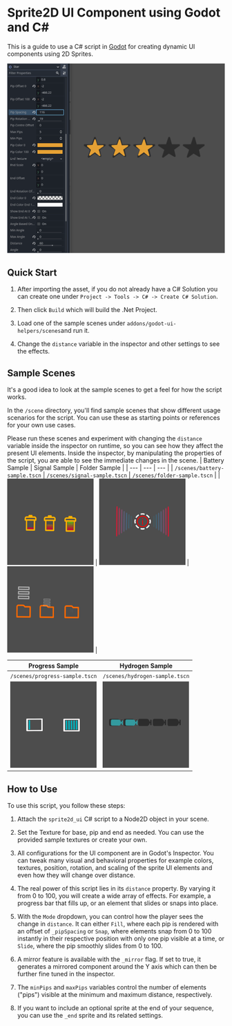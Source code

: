 # Sprite2D UI Component using Godot and C#

This is a guide to use a C# script in [Godot](https://godotengine.org/) for creating dynamic UI components using 2D Sprites. 

![screenshot](https://raw.githubusercontent.com/kobuskleynhans/godot-ui-helpers/godot-4.1/addons/godot-ui-helpers/shots/star-sample.png)

## Quick Start

1.  After importing the asset, if you do not already have a C# Solution you can create one under `Project -> Tools -> C# -> Create C# Solution`.

2. Then click `Build` which will build the .Net Project.

3. Load one of the sample scenes under `addons/godot-ui-helpers/scenes`and run it.

4. Change the `distance` variable in the inspector and other settings to see the effects.

## Sample Scenes

It's a good idea to look at the sample scenes to get a feel for how the script works.

In the `/scene` directory, you'll find sample scenes that show different usage scenarios for the script. You can use these as starting points or references for your own use cases.

Please run these scenes and experiment with changing the `distance` variable inside the inspector on runtime, so you can see how they affect the present UI elements. Inside the inspector, by manipulating the properties of the script, you are able to see the immediate changes in the scene.
| Battery Sample  | Signal Sample | Folder Sample |
| --- | --- | --- |
| `/scenes/battery-sample.tscn` | `/scenes/signal-sample.tscn` | `/scenes/folder-sample.tscn` |
| <img src="https://raw.githubusercontent.com/kobuskleynhans/godot-ui-helpers/godot-4.1/addons/godot-ui-helpers/shots/battery-sample.png"  width="200" height="200"> | <img src="https://raw.githubusercontent.com/kobuskleynhans/godot-ui-helpers/godot-4.1/addons/godot-ui-helpers/shots/signal-sample.png"  width="200" height="200"> | <img src="https://raw.githubusercontent.com/kobuskleynhans/godot-ui-helpers/godot-4.1/addons/godot-ui-helpers/shots/folder-sample.png"  width="200" height="200"> |

| Progress Sample | Hydrogen Sample | 
| --- | --- |
| `/scenes/progress-sample.tscn` | `/scenes/hydrogen-sample.tscn` |
| <img src="https://raw.githubusercontent.com/kobuskleynhans/godot-ui-helpers/godot-4.1/addons/godot-ui-helpers/shots/progress-sample.png"  width="200" height="200"> | <img src="https://raw.githubusercontent.com/kobuskleynhans/godot-ui-helpers/godot-4.1/addons/godot-ui-helpers/shots/hydrogen-sample.png"  width="200" height="200"> 

## How to Use

To use this script, you follow these steps:

1. Attach the `sprite2d_ui` C# script to a Node2D object in your scene.

2. Set the Texture for base, pip and end as needed. You can use the provided sample textures or create your own.

3. All configurations for the UI component are in Godot's Inspector. You can tweak many visual and behavioral properties for example colors, textures, position, rotation, and scaling of the sprite UI elements and even how they will change over distance. 

4. The real power of this script lies in its `distance` property. By varying it from 0 to 100, you will create a wide array of effects. For example, a progress bar that fills up, or an element that slides or snaps into place.

5. With the `Mode` dropdown, you can control how the player sees the change in `distance`. It can either `Fill`,  where each pip is rendered with an offset of `_pipSpacing` or `Snap`, where elements snap from 0 to 100 instantly in their respective position with only one pip visible at a time, or `Slide`, where the pip smoothly slides from 0 to 100.

6. A mirror feature is available with the `_mirror` flag. If set to true, it generates a mirrored component around the Y axis which can then be further fine tuned in the inspector.

7. The `minPips` and `maxPips` variables control the number of elements ("pips") visible at the minimum and maximum distance, respectively.

8. If you want to include an optional sprite at the end of your sequence, you can use the `_end` sprite and its related settings.
